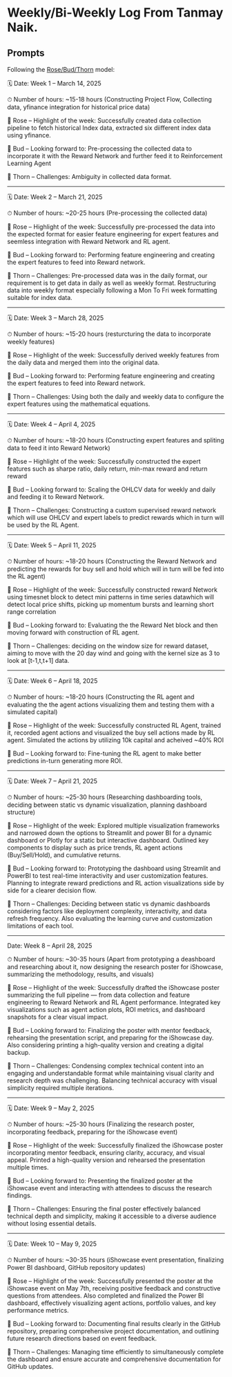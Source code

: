 # Weekly/Bi-Weekly Log From Tanmay Naik.

## Prompts
Following the [Rose/Bud/Thorn](https://www.panoramaed.com/blog/rose-bud-thorn-activity-and-worksheet#:~:text=%22Rose%2C%20Bud%2C%20Thorn%22%20is%20a%20mindful%20design%2D,day%2C%20week%2C%20or%20month.) model:

🗓 Date:
Week 1 – March 14, 2025

⏱ Number of hours:
~15-18 hours
(Constructing Project Flow, Collecting data, yfinance integration for historical price data)

🌹 Rose – Highlight of the week:
Successfully created data collection pipeline to fetch historical Index data, extracted six diifferent index data using yfinance.

🌱 Bud – Looking forward to:
Pre-processing the collected data to incorporate it with the Reward Network and further feed it to Reinforcement Learning Agent

🥀 Thorn – Challenges:
Ambiguity in collected data format.

---

🗓 Date:
Week 2 – March 21, 2025

⏱ Number of hours:
~20-25 hours
(Pre-processing the collected data)

🌹 Rose – Highlight of the week:
Successfully pre-processed the data into the expected format for easier feature engineering for expert features and seemless integration with Reward Network and RL agent.

🌱 Bud – Looking forward to:
Performing feature engineering and creating the expert features to feed into Reward network.

🥀 Thorn – Challenges:
Pre-processed data was in the daily format, our requirement is to get data in daily as well as weekly format. Restructuring data into weekly format especially following a Mon To Fri week formatting suitable for index data.

---

🗓 Date:
Week 3 – March 28, 2025

⏱ Number of hours:
~15-20 hours
(resturcturing the data to incorporate weekly features)

🌹 Rose – Highlight of the week:
Successfully derived weekly features from the daily data and merged them into the original data.

🌱 Bud – Looking forward to:
Performing feature engineering and creating the expert features to feed into Reward network.

🥀 Thorn – Challenges:
Using both the daily and weekly data to configure the expert features using the mathematical equations.

---

🗓 Date:
Week 4 – April 4, 2025

⏱ Number of hours:
~18-20 hours
(Constructing expert features and spliting data to feed it into Reward Network)

🌹 Rose – Highlight of the week:
Successfully constructed the expert features such as sharpe ratio, daily return, min-max reward and return reward

🌱 Bud – Looking forward to:
Scaling the OHLCV data for weekly and daily and feeding it to Reward Network.

🥀 Thorn – Challenges:
Constructing a custom supervised reward network which will use OHLCV and expert labels to predict rewards which in turn will be used by the RL Agent.

---

🗓 Date:
Week 5 – April 11, 2025

⏱ Number of hours:
~18-20 hours
(Constructing the Reward Network and predicting the rewards for buy sell and hold which will in turn will be fed into the RL agent)

🌹 Rose – Highlight of the week:
Successfully constructed reward Network using timesnet  block to detect mini patterns in time series datawhich will detect local price shifts, picking up momentum bursts
and learning short range correlation

🌱 Bud – Looking forward to:
Evaluating the the Reward Net block and then moving forward with construction of RL agent.

🥀 Thorn – Challenges:
deciding on the window size for reward dataset, aiming to move with the 20 day wind and going with the kernel size as 3 to look at [t-1,t,t+1] data.

---

🗓 Date:
Week 6 – April 18, 2025

⏱ Number of hours:
~18-20 hours
(Constructing the RL agent and evaluating the the agent actions visualizing them and testing them with a simulated capital)

🌹 Rose – Highlight of the week:
Successfully constructed RL Agent, trained it, recorded agent actions and visualized the buy sell actions made by RL agent. Simulated the actions by utilizing 10k capital and acheived ~40% ROI 

🌱 Bud – Looking forward to:
Fine-tuning the RL agent to make better predictions in-turn generating more ROI.

---

🗓 Date:
Week 7 – April 21, 2025

⏱ Number of hours:
~25-30 hours
(Researching dashboarding tools, deciding between static vs dynamic visualization, planning dashboard structure)

🌹 Rose – Highlight of the week:
Explored multiple visualization frameworks and narrowed down the options to Streamlit and power BI for a dynamic dashboard or Plotly for a static but interactive dashboard. Outlined key components to display such as price trends, RL agent actions (Buy/Sell/Hold), and cumulative returns.

🌱 Bud – Looking forward to:
Prototyping the dashboard using Streamlit and PowerBI to test real-time interactivity and user customization features. Planning to integrate reward predictions and RL action visualizations side by side for a clearer decision flow.

🥀 Thorn – Challenges:
Deciding between static vs dynamic dashboards considering factors like deployment complexity, interactivity, and data refresh frequency. Also evaluating the learning curve and customization limitations of each tool.

---

Date:
Week 8 – April 28, 2025

⏱ Number of hours:
~30-35 hours
(Apart from prototyping a deashboard and researching about it, now designing the research poster for iShowcase, summarizing the methodology, results, and visuals)

🌹 Rose – Highlight of the week:
Successfully drafted the iShowcase poster summarizing the full pipeline — from data collection and feature engineering to Reward Network and RL Agent performance. Integrated key visualizations such as agent action plots, ROI metrics, and dashboard snapshots for a clear visual impact.

🌱 Bud – Looking forward to:
Finalizing the poster with mentor feedback, rehearsing the presentation script, and preparing for the iShowcase day. Also considering printing a high-quality version and creating a digital backup.

🥀 Thorn – Challenges:
Condensing complex technical content into an engaging and understandable format while maintaining visual clarity and research depth was challenging. Balancing technical accuracy with visual simplicity required multiple iterations.

---

🗓 Date: Week 9 – May 2, 2025

⏱ Number of hours: ~25-30 hours (Finalizing the research poster, incorporating feedback, preparing for the iShowcase event)

🌹 Rose – Highlight of the week: Successfully finalized the iShowcase poster incorporating mentor feedback, ensuring clarity, accuracy, and visual appeal. Printed 
    a high-quality version and rehearsed the presentation multiple times.

🌱 Bud – Looking forward to: Presenting the finalized poster at the iShowcase event and interacting with attendees to discuss the research findings.

🥀 Thorn – Challenges: Ensuring the final poster effectively balanced technical depth and simplicity, making it accessible to a diverse audience without losing 
    essential details.

---

🗓 Date: Week 10 – May 9, 2025

⏱ Number of hours: ~30-35 hours (iShowcase event presentation, finalizing Power BI dashboard, GitHub repository updates)

🌹 Rose – Highlight of the week: Successfully presented the poster at the iShowcase event on May 7th, receiving positive feedback and constructive questions from 
   attendees. Also completed and finalized the Power BI dashboard, effectively visualizing agent actions, portfolio values, and key performance metrics.

🌱 Bud – Looking forward to: Documenting final results clearly in the GitHub repository, preparing comprehensive project documentation, and outlining future 
   research directions based on event feedback.

🥀 Thorn – Challenges: Managing time efficiently to simultaneously complete the dashboard and ensure accurate and comprehensive documentation for GitHub updates.
